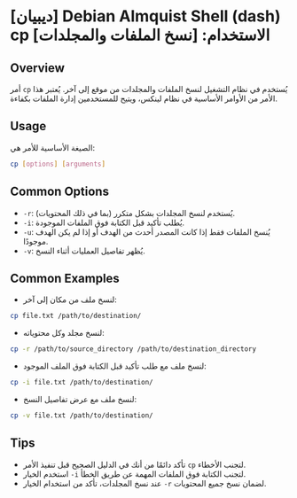 # [ديبيان] Debian Almquist Shell (dash) cp الاستخدام: [نسخ الملفات والمجلدات]

## Overview
أمر `cp` يُستخدم في نظام التشغيل لنسخ الملفات والمجلدات من موقع إلى آخر. يُعتبر هذا الأمر من الأوامر الأساسية في نظام لينكس، ويتيح للمستخدمين إدارة الملفات بكفاءة.

## Usage
الصيغة الأساسية للأمر هي:

```bash
cp [options] [arguments]
```

## Common Options
- `-r`: يُستخدم لنسخ المجلدات بشكل متكرر (بما في ذلك المحتويات).
- `-i`: يُطلب تأكيد قبل الكتابة فوق الملفات الموجودة.
- `-u`: يُنسخ الملفات فقط إذا كانت المصدر أحدث من الهدف أو إذا لم يكن الهدف موجودًا.
- `-v`: يُظهر تفاصيل العمليات أثناء النسخ.

## Common Examples
- لنسخ ملف من مكان إلى آخر:

```bash
cp file.txt /path/to/destination/
```

- لنسخ مجلد وكل محتوياته:

```bash
cp -r /path/to/source_directory /path/to/destination_directory
```

- لنسخ ملف مع طلب تأكيد قبل الكتابة فوق الملف الموجود:

```bash
cp -i file.txt /path/to/destination/
```

- لنسخ ملف مع عرض تفاصيل النسخ:

```bash
cp -v file.txt /path/to/destination/
```

## Tips
- تأكد دائمًا من أنك في الدليل الصحيح قبل تنفيذ الأمر `cp` لتجنب الأخطاء.
- استخدم الخيار `-i` لتجنب الكتابة فوق الملفات المهمة عن طريق الخطأ.
- عند نسخ المجلدات، تأكد من استخدام الخيار `-r` لضمان نسخ جميع المحتويات.